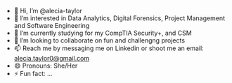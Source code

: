 - 👋 Hi, I’m @alecia-taylor
- 👀 I’m interested in Data Analytics, Digital Forensics, Project Management and Software Engineering
- 🌱 I’m currently studying for my CompTIA Security+, and CSM
- 💞️ I’m looking to collaborate on fun and challengng projects
- 📫 Reach me by messaging me on Linkedin or shoot me an email: alecia.taylor0@gmail.com
- 😄 Pronouns: She/Her
- ⚡ Fun fact: ...

<!---
alecia-taylor/alecia-taylor is a ✨ special ✨ repository because its `README.md` (this file) appears on your GitHub profile.
You can click the Preview link to take a look at your changes.
--->
